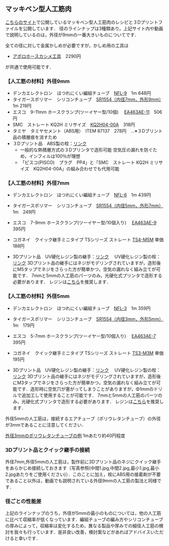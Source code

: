 ## マッキベン型人工筋肉　

[こちらのサイト](https://ishikawa-lab.sakura.ne.jp/yoichi/muscle_recipe)で公開しているマッキベン型人工筋肉のレシピと３Dプリントファイルを公開しています．
径のラインナップは3種類あり，上記サイト内や動画で説明しているのは，外径が9mmの一番大きいものについてです．

全ての径に対して金属かしめが必要ですが，かしめ用の工具は
- [アポロホースカシメ工具](https://www.monotaro.com/p/8848/9344/)　2290円

が共通で使用可能です．

### 【人工筋の材料】外径9mm

- デンカエレクトロン　ほつれにくい編組チューブ　[NFL-9](https://www.monotaro.com/p/3506/8223/)　1m 648円
- タイガースポリマー　シリコンチューブ　[SR1554（内径7mm，外形9mm）](https://www.monotaro.com/p/3278/8603/)　1m 219円
- エスコ　9-11mm ホースクランプ(ツーイヤー型/10個)　 [EA463AE-11](https://www.monotaro.com/p/4993/6617/)　506円
- SMC　ストレート KQ2H ミリサイズ　[KQ2H04-00A](https://www.monotaro.com/p/4138/4786/)　318円
- タミヤ　タミヤセメント（ABS用）　ITEM 87137　278円　…※３Dプリント品の積層痕を消すため
- ３Dプリント品　ABS製の栓：[リンク](https://github.com/Yoichi-Masuda/Art_muscles/blob/master/air_stopper.stl)
    - 一般的な熱積層方式の３Dプリンタで造形可能
    空気圧の漏れを防ぐため，インフィルは100％が理想
    - 「ピスコ(PISCO)　プラグ　PP4」と「SMC　ストレート KQ2H ミリサイズ　KQ2H04-00A」の組み合わせでも代用可能

### 【人工筋の材料】外径7mm

- デンカエレクトロン　ほつれにくい編組チューブ　[NFL-6](https://www.monotaro.com/p/3506/8187/)　1m 439円
- タイガースポリマー　シリコンチューブ　[SR1554（内径5mm，外形7mm）](https://www.monotaro.com/p/3278/8402/) 1m　249円
- エスコ　7-9mm ホースクランプ(ツーイヤー型/10個入り)　 [EA463AE-9](https://www.monotaro.com/p/4993/6748/)　395円 
- コガネイ　クイック継手ミニタイプ TSシリーズ ストレート [TS4-M5M](https://jp.misumi-ec.com/vona2/detail/221000065534/?PNSearch=TS4-M5M&HissuCode=TS4-M5M&searchFlow=suggest2products&Keyword=TS4-M5M&list=SuggestPreview) 単価188円

- 3Dプリント品　UV硬化レジン製の継手：[リンク](https://github.com/Yoichi-Masuda/open_artificial_muscles/blob/master/thin_muscle/coupler_M5.stl)
            　UV硬化レジン製の栓：[リンク](https://github.com/Yoichi-Masuda/open_artificial_muscles/blob/master/thin_muscle/cap_M5.stl)
3Dプリント品の継手にはネジがモデリングされていますが，造形後にM5タップでネジをさらった方が簡単かつ，空気の漏れなく組み立てが可能です．
7mmと5mmの人工筋のパーツのみ，光硬化式プリンタで造形する必要があります．
レジンは[こちら](https://www.amazon.co.jp/dp/B09H2XZTSK)を推奨します．


### 【人工筋の材料】外径5mm

- デンカエレクトロン　ほつれにくい編組チューブ　[NFL-3](https://www.monotaro.com/p/3506/8144/)　1m 359円
- タイガースポリマー　シリコンチューブ　[SR1554（内径3mm，外形5mm）](https://www.monotaro.com/p/3278/8244/) 1m　179円
- エスコ　5-7mm ホースクランプ(ツーイヤー型/10個入り)　 [EA463AE-7](https://www.monotaro.com/p/4993/6732/)　395円 
- コガネイ　クイック継手ミニタイプ TSシリーズ ストレート [TS3-M3M](https://jp.misumi-ec.com/vona2/detail/221000065534/?PNSearch=TS3-M3M&HissuCode=TS3-M3M&searchFlow=suggest2products&Keyword=TS3-M3M&list=SuggestPreview) 単価195円

- 3Dプリント品　UV硬化レジン製の継手：[リンク](https://github.com/Yoichi-Masuda/open_artificial_muscles/blob/master/thin_muscle/coupler_M3.stl)
            　UV硬化レジン製の栓：[リンク](https://github.com/Yoichi-Masuda/open_artificial_muscles/blob/master/thin_muscle/cap_M3.stl)
3Dプリント品の継手にはネジがモデリングされていますが，造形後にM3タップでネジをさらった方が簡単かつ，空気の漏れなく組み立てが可能です．造形時に空気穴が塞がってしまうことがありますが，Φ1mmのドリルで追加工して使用することが可能です．
7mmと5mmの人工筋のパーツのみ，光硬化式プリンタで造形する必要があります．
レジンは[こちら](https://www.amazon.co.jp/dp/B09H2XZTSK)を推奨します．

外径5mmの人工筋は，接続するエアチューブ（ポリウレタンチューブ）の外径が3mmであることに注意してください．

[外径3mmのポリウレタンチューブの例](https://www.monotaro.com/p/5815/5517/) 1mあたり約40円程度


### 3Dプリント品とクイック継手の接続

外径7mm,外径5mmの人工筋は，製作前に3Dプリント品のネジにクイック継手をあらかじめ接続しておきます（写真参照(中間1.jpg,中間2.jpg,最小1.jpg,最小2.jpgあたりをご使用ください)）．このことに加え，栓にABS用の接着剤が不要であること以外は，動画でも説明されている外径9mmの人工筋の製法と同様です．

### 径ごとの性能差

上記のラインナップのうち，外径が5mmの最小のものについては，他の人工筋に比べて収縮率が低くなっています．編組チューブの編み方やシリコンチューブの厚みによって，収縮率は変化するため，異なる製品や厚みでの細径人工筋の検討を我々も行っています．是非良い改善，検討案などがあればアドバイスいただけると幸いです．
